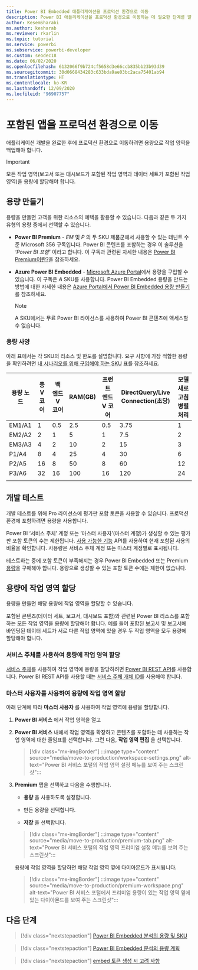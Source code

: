 ```yaml
---
title: Power BI Embedded 애플리케이션을 프로덕션 환경으로 이동
description: Power BI 애플리케이션을 프로덕션 환경으로 이동하는 데 필요한 단계를 알아봅니다.
author: KesemSharabi
ms.author: kesharab
ms.reviewer: rkarlin
ms.topic: tutorial
ms.service: powerbi
ms.subservice: powerbi-developer
ms.custom: seodec18
ms.date: 06/02/2020
ms.openlocfilehash: 6132066f9b724cf5658d3e66ccb835bb23b93d39
ms.sourcegitcommit: 30d0668434283c633bda9ae03bc2aca75401ab94
ms.translationtype: HT
ms.contentlocale: ko-KR
ms.lasthandoff: 12/09/2020
ms.locfileid: "96907757"
---
```

# <a name="move-your-embedded-app-to-production"></a>포함된 앱을 프로덕션 환경으로 이동

애플리케이션 개발을 완료한 후에 프로덕션 환경으로 이동하려면 용량으로 작업 영역을 백업해야 합니다.

> [!Important]
> 모든 작업 영역(보고서 또는 대시보드가 포함된 작업 영역과 데이터 세트가 포함된 작업 영역)을 용량에 할당해야 합니다.

## <a name="create-a-capacity"></a>용량 만들기

용량을 만들면 고객을 위한 리소스의 혜택을 활용할 수 있습니다. 다음과 같은 두 가지 유형의 용량 중에서 선택할 수 있습니다.

* **Power BI Premium** - *EM* 및 *P* 의 두 SKU 제품군에서 사용할 수 있는 테넌트 수준 Microsoft 356 구독입니다. Power BI 콘텐츠를 포함하는 경우 이 솔루션을 *‘Power BI 포함’* 이라고 합니다. 이 구독과 관련된 자세한 내용은 [Power BI Premium이란?](../../admin/service-premium-what-is.md)을 참조하세요.

* **Azure Power BI Embedded** - [Microsoft Azure Portal](https://portal.azure.com)에서 용량을 구입할 수 있습니다. 이 구독은 *A* SKU를 사용합니다. Power BI Embedded 용량을 만드는 방법에 대한 자세한 내용은 [Azure Portal에서 Power BI Embedded 용량 만들기](azure-pbie-create-capacity.md)를 참조하세요.

    > [!NOTE]
    > A SKU에서는 무료 Power BI 라이선스를 사용하여 Power BI 콘텐츠에 액세스할 수 없습니다.

### <a name="capacity-specifications"></a>용량 사양

아래 표에서는 각 SKU의 리소스 및 한도를 설명합니다. 요구 사항에 가장 적합한 용량을 확인하려면 [내 시나리오를 위해 구입해야 하는 SKU](./embedded-faq.md#which-solution-should-i-choose) 표를 참조하세요.

| 용량 노드 | 총 V 코어 | 백 엔드 V 코어 | RAM(GB) | 프런트 엔드 V 코어 | DirectQuery/Live Connection(초당) | 모델 새로 고침 병렬 처리 |
| --- | --- | --- | --- | --- | --- | --- |
| EM1/A1 | 1 | 0.5 | 2.5 | 0.5 | 3.75 | 1 |
| EM2/A2 | 2 | 1 | 5 | 1 | 7.5 | 2 |
| EM3/A3 | 4 | 2 | 10 | 2 | 15 | 3 |
| P1/A4 | 8 | 4 | 25 | 4 | 30 | 6 |
| P2/A5 | 16 | 8 | 50 | 8 | 60 | 12 |
| P3/A6 | 32 | 16 | 100 | 16 | 120 | 24 |
| | | | | | | |

## <a name="development-testing"></a>개발 테스트

개발 테스트를 위해 Pro 라이선스에 평가판 포함 토큰을 사용할 수 있습니다. 프로덕션 환경에 포함하려면 용량을 사용합니다.

Power BI ‘서비스 주체’ 계정 또는 ‘마스터 사용자’(마스터 계정)가 생성할 수 있는 평가판 포함 토큰의 수는 제한됩니다.  [사용 가능한 기능](/rest/api/power-bi/availablefeatures/getavailablefeatures) API를 사용하여 현재 포함된 사용의 비율을 확인합니다. 사용량은 서비스 주체 계정 또는 마스터 계정별로 표시됩니다.

테스트하는 중에 포함 토큰이 부족해지는 경우 Power BI Embedded 또는 Premium [용량](embedded-capacity.md)을 구매해야 합니다. 용량으로 생성할 수 있는 포함 토큰 수에는 제한이 없습니다.

## <a name="assign-a-workspace-to-a-capacity"></a>용량에 작업 영역 할당

용량을 만들면 해당 용량에 작업 영역을 할당할 수 있습니다.

포함된 콘텐츠(데이터 세트, 보고서, 대시보드 포함)와 관련된 Power BI 리소스를 포함하는 모든 작업 영역을 용량에 할당해야 합니다. 예를 들어 포함된 보고서 및 보고서에 바인딩된 데이터 세트가 서로 다른 작업 영역에 있을 경우 두 작업 영역을 모두 용량에 할당해야 합니다.

### <a name="assign-a-workspace-to-a-capacity-using-a-service-principal"></a>서비스 주체를 사용하여 용량에 작업 영역 할당

[서비스 주체](embed-service-principal.md)를 사용하여 작업 영역에 용량을 할당하려면 [Power BI REST API](/rest/api/power-bi/capacities/groups_assigntocapacity)를 사용합니다. Power BI REST API를 사용할 때는 [서비스 주체 개체 ID](embed-service-principal.md)를 사용해야 합니다.

### <a name="assign-a-workspace-to-a-capacity-using-a-master-user"></a>마스터 사용자를 사용하여 용량에 작업 영역 할당

아래 단계에 따라 **마스터 사용자** 를 사용하여 작업 영역에 용량을 할당합니다.

1. **Power BI 서비스** 에서 작업 영역을 열고 

1. **Power BI 서비스** 내에서 작업 영역을 확장하고 콘텐츠를 포함하는 데 사용하는 작업 영역에 대한 줄임표를 선택합니다. 그런 다음, **작업 영역 편집** 을 선택합니다.

    >[!div class="mx-imgBorder"]
    >:::image type="content" source="media/move-to-production/workspace-settings.png" alt-text="Power BI 서비스 포털의 작업 영역 설정 메뉴를 보여 주는 스크린샷":::

2. **Premium** 탭을 선택하고 다음을 수행합니다.

    * **용량** 을 사용하도록 설정합니다.

    * 만든 용량을 선택합니다.

    * **저장** 을 선택합니다.

    >[!div class="mx-imgBorder"]
    >:::image type="content" source="media/move-to-production/premium-tab.png" alt-text="Power BI 서비스 포털의 작업 영역 프리미엄 설정 메뉴를 보여 주는 스크린샷":::

    용량에 작업 영역을 할당하면 해당 작업 영역 옆에 다이아몬드가 표시됩니다. 

    >[!div class="mx-imgBorder"]
    >:::image type="content" source="media/move-to-production/premium-workspace.png" alt-text="Power BI 서비스 포털에서 프리미엄 용량이 있는 작업 영역 옆에 있는 다이아몬드를 보여 주는 스크린샷":::

## <a name="next-steps"></a>다음 단계

>[!div class="nextstepaction"]
>[Power BI Embedded 분석의 용량 및 SKU](embedded-capacity.md)

>[!div class="nextstepaction"]
>[Power BI Embedded 분석의 용량 계획](embedded-capacity-planning.md)

>[!div class="nextstepaction"]
>[embed 토큰 생성 시 고려 사항](generate-embed-token.md)